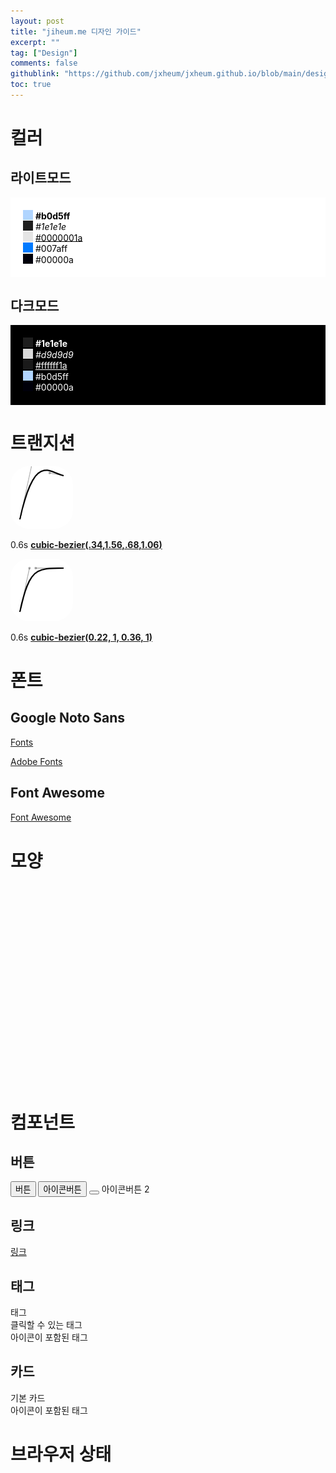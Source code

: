 ```yaml
---
layout: post
title: "jiheum.me 디자인 가이드"
excerpt: ""
tag: ["Design"]
comments: false
githublink: "https://github.com/jxheum/jxheum.github.io/blob/main/design/index.md"
toc: true
---
```


<script>
    ismoved = 0;
    ismoved2 = 0;
</script>

# 컬러

## 라이트모드
<div style="background:#fff;padding:20px;color:#000;">
<input style="background: #b0d5ff;padding: 0px;vertical-align: 2px;height: 16px;width: 16px;border:none;" disabled> <b>#b0d5ff</b><br>
<input style="background: #1e1e1e;padding: 0px;vertical-align: 2px;height: 16px;width: 16px;border:none;" disabled> <i>#1e1e1e</i><br>
<input style="background: #0000001a;padding: 0px;vertical-align: 2px;height: 16px;width: 16px;border:none;" disabled> <u>#0000001a</u><br>
<input style="background: #007aff;padding: 0px;vertical-align: 2px;height: 16px;width: 16px;border:none;" disabled> #007aff<br>
<input style="background: #00000a;padding: 0px;vertical-align: 2px;height: 16px;width: 16px;border:none;" disabled> #00000a<br>
</div>

## 다크모드
<div style="background:#000;padding:20px;color:#fff;">
<input style="background: #1e1e1e;padding: 0px;vertical-align: 2px;height: 16px;width: 16px;border:none;" disabled> <b>#1e1e1e</b><br>
<input style="background: #d9d9d9;padding: 0px;vertical-align: 2px;height: 16px;width: 16px;border:none;" disabled> <i>#d9d9d9</i><br>
<input style="background: #ffffff1a;padding: 0px;vertical-align: 2px;height: 16px;width: 16px;border:none;" disabled> <u>#ffffff1a</u><br>
<input style="background: #b0d5ff;padding: 0px;vertical-align: 2px;height: 16px;width: 16px;border:none;" disabled> #b0d5ff<br>
<input style="background: #00000a;padding: 0px;vertical-align: 2px;height: 16px;width: 16px;border:none;" disabled> #00000a<br>
</div>

# 트랜지션

<img src="/asset/transition_ease.png" style="background:white;border-radius:30px;transition: translate 0.6s cubic-bezier(.34,1.56,.68,1.06), transform 0.6s cubic-bezier(.34,1.56,.68,1.06), box-shadow 0.6s cubic-bezier(.34,1.56,.68,1.06);" onclick="if (ismoved != 1) {document.querySelector('#transimg').style.translate = 'calc(100vw / 3)', ismoved = 1} else {document.querySelector('#transimg').style.translate = '', ismoved = 0}" id="transimg" class="clickevent">

0.6s <a href="https://cubic-bezier.com/#.34,1.56,.68,1.06" target="_blank" aria-label="자세히 보기">**cubic-bezier(.34,1.56,.68,1.06)**</a>

<img src="/asset/ease2.png" style="background:white;border-radius:30px;transition: translate 0.6s cubic-bezier(0.22, 1, 0.36, 1), transform 0.6s cubic-bezier(0.22, 1, 0.36, 1), box-shadow 0.6s cubic-bezier(0.22, 1, 0.36, 1);" onclick="if (ismoved2 != 1) {document.querySelector('#transimg2').style.translate = 'calc(100vw / 3)', ismoved2 = 1} else {document.querySelector('#transimg2').style.translate = '', ismoved2 = 0}" id="transimg2" class="clickevent">

0.6s <a href="https://cubic-bezier.com/#.22,1,.36,1" target="_blank" aria-label="자세히 보기">**cubic-bezier(0.22, 1, 0.36, 1)**</a>

# 폰트

## Google Noto Sans
<a href="https://fonts.google.com/noto/specimen/Noto+Sans+KR" target="_blank" aria-label="구글 폰트에서 보기"><i class="fa-brands fa-google"></i> Fonts</a>

<a href="https://fonts.adobe.com/fonts/noto-sans" target="_blank" aria-label="어도비 폰트에서 보기"><i class="fa-solid fa-italic"></i> Adobe Fonts</a>

## Font Awesome
<a href="https://fontawesome.com/" target="_blank" aria-label="홈페이지로 이동"><i class="fa-solid fa-font-awesome" style="vertical-align: 1px;"></i> Font Awesome</a>

# 모양

<div style="float:left;">
<div style="width:150px;height:50px;border-radius: 200px;" class="bg clickevent"></div>
<div style="width:150px;height:260px;border-radius: 30px;margin-top:10px;" class="bg clickevent"></div>
</div>
<div style="width:150px;height:320px;border-radius: 70px;margin-left: 160px;" class="bg clickevent"></div>


# 컴포넌트

## 버튼

<button aria-label="버튼">버튼</button>
<button aria-label="아이콘버튼"><i class="fa-solid fa-font-awesome"></i> 아이콘버튼</button>
<button aria-label="아이콘버튼2"><i class="fa-solid fa-font-awesome"></i></button> 아이콘버튼 2

## 링크

[링크](#링크)

<!-- ## 체크박스

<label class="checkboxc">Checked
  <input type="checkbox" checked="checked">
  <span class="checkmark"></span>
</label>
<label class="checkboxc">Not Checked
  <input type="checkbox">
  <span class="checkmark"></span>
</label> -->

## 태그

<div class="chip">태그</div>
<div class="chip activechip">클릭할 수 있는 태그</div>
<div class="chip"><i class="fa-solid fa-font-awesome"></i> 아이콘이 포함된 태그</div>

## 카드

<div class="postitm" style="width: calc(100% - 30px);">
<div class="posttitle">기본 카드</div>
<div class="postspt"><i class="fa-solid fa-font-awesome"></i> 아이콘이 포함된 태그
</div>
</div>

# 브라우저 상태

<div id="browser"></div>

<script>
  function getPWADisplayMode() {
  if (document.referrer.startsWith('android-app://'))
    return 'twa';
  if (window.matchMedia('(display-mode: browser)').matches)
    return 'browser';
  if (window.matchMedia('(display-mode: standalone)').matches)
    return 'standalone';
  if (window.matchMedia('(display-mode: minimal-ui)').matches)
    return 'minimal-ui';
  if (window.matchMedia('(display-mode: fullscreen)').matches)
    return 'fullscreen';
  if (window.matchMedia('(display-mode: window-controls-overlay)').matches)
    return 'window-controls-overlay';

  return 'unknown';
}

document.querySelector('#browser').innerHTML = getPWADisplayMode()
</script>